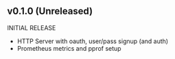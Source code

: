 ## v0.1.0 (Unreleased)

INITIAL RELEASE

- HTTP Server with oauth, user/pass signup (and auth)
- Prometheus metrics and pprof setup
